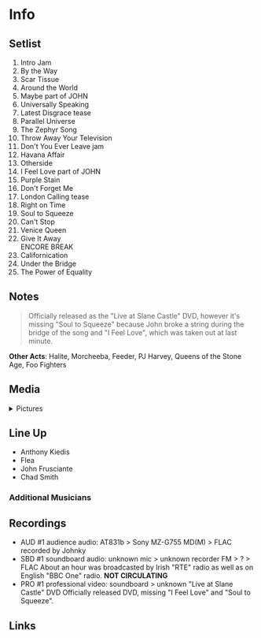 # Info

## Setlist

1. Intro Jam
2. By the Way
3. Scar Tissue
4. Around the World
5. Maybe part of JOHN
6. Universally Speaking
7. Latest Disgrace tease
8. Parallel Universe
9. The Zephyr Song
10. Throw Away Your Television
11. Don't You Ever Leave jam
12. Havana Affair
13. Otherside
14. I Feel Love part of JOHN
15. Purple Stain
16. Don't Forget Me
17. London Calling tease
18. Right on Time
19. Soul to Squeeze
20. Can't Stop
21. Venice Queen
22. Give It Away
<br> ENCORE BREAK
23. Californication
24. Under the Bridge
25. The Power of Equality

## Notes

> Officially released as the "Live at Slane Castle" DVD, however it's missing "Soul to Squeeze" because John broke a string during the bridge of the song and "I Feel Love", which was taken out at last minute.

**Other Acts**: Halite, Morcheeba, Feeder, PJ Harvey, Queens of the Stone Age, Foo Fighters

## Media 

<details>
  <summary>Pictures</summary>
  <!--<img alt="Setlist" title="Setlist" src="_.jpg" height="200" />-->
</details>

## Line Up

* Anthony Kiedis
* Flea
* John Frusciante
* Chad Smith

### Additional Musicians

## Recordings

* AUD #1 audience audio: AT831b > Sony MZ-G755 MD(M) > FLAC recorded by Johnky
* SBD #1 soundboard audio: unknown mic > unknown recorder FM > ? > FLAC About an hour was broadcasted by Irish "RTE" radio as well as on English "BBC One" radio. **NOT CIRCULATING**
* PRO #1 professional video: soundboard > unknown "Live at Slane Castle" DVD Officially released DVD, missing "I Feel Love" and "Soul to Squeeze".

## Links
